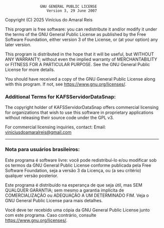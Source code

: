                     GNU GENERAL PUBLIC LICENSE
                       Version 3, 29 June 2007

 Copyright (C) 2025 Vinícius do Amaral Reis
 
 This program is free software: you can redistribute it and/or modify
 it under the terms of the GNU General Public License as published by
 the Free Software Foundation, either version 3 of the License, or
 (at your option) any later version.

 This program is distributed in the hope that it will be useful,
 but WITHOUT ANY WARRANTY; without even the implied warranty of
 MERCHANTABILITY or FITNESS FOR A PARTICULAR PURPOSE.  See the
 GNU General Public License for more details.

 You should have received a copy of the GNU General Public License
 along with this program.  If not, see <https://www.gnu.org/licenses/>.

### Additional Terms for KAFSServidorDataSnap:

The copyright holder of KAFSServidorDataSnap offers commercial licensing
for organizations that wish to use this software in proprietary applications
without releasing their source code under the GPL v3.

For commercial licensing inquiries, contact:
Email: viniciusdoamaralreis@gmail.com

---

### Nota para usuários brasileiros:
Este programa é software livre: você pode redistribuí-lo e/ou modificar
sob os termos da GNU General Public License conforme publicada pela
Free Software Foundation, seja a versão 3 da Licença, ou
(a seu critério) qualquer versão posterior.

Este programa é distribuído na esperança de que seja útil,
mas SEM QUALQUER GARANTIA; sem mesmo a garantia implícita de
COMERCIALIZAÇÃO ou ADEQUAÇÃO A UM DETERMINADO FIM. Veja o
GNU General Public License para mais detalhes.

Você deve ter recebido uma cópia da GNU General Public License
junto com este programa. Caso contrário, consulte <https://www.gnu.org/licenses/>.
